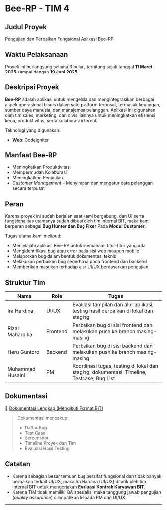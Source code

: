 # Bee-RP - TIM 4

## Judul Proyek
Pengujian dan Perbaikan Fungsional Aplikasi Bee-RP

## Waktu Pelaksanaan
Proyek ini berlangsung selama 3 bulan, terhitung sejak tanggal **11 Maret 2025** sampai dengan **19 Juni 2025**.

## Deskripsi Proyek
**Bee-RP** adalah aplikasi untuk mengelola dan mengintegrasikan berbagai aspek operasional bisnis dalam satu platform terpusat, termasuk keuangan, sumber daya manusia, dan manajemen pelanggan. Aplikasi ini digunakan oleh tim sales, marketing, dan divisi lainnya untuk meningkatkan efisiensi kerja, produktivitas, serta kolaborasi internal.

Teknologi yang digunakan:
- **Web**: CodeIgniter

## Manfaat Bee-RP
-   Meningkatkan Produktivitas  
-   Mempermudah Kolaborasi  
-   Meningkatkan Penjualan  
-  *Customer Management* – Menyimpan dan mengatur data pelanggan secara terpusat

## Peran
Karena proyek ini sudah berjalan saat kami bergabung, dan UI serta fungsionalitas utamanya sudah dibuat oleh tim internal BIT, maka kami berperan sebagai **Bug Hunter dan Bug Fixer** Pada **Modul Customer**.

Tugas utama kami meliputi:
- Menjelajahi aplikasi Bee-RP untuk memahami fitur-fitur yang ada  
- Mengidentifikasi bug atau error pada sisi web maupun mobile  
- Melaporkan bug dalam bentuk dokumentasi teknis  
- Melakukan perbaikan bug sederhana pada frontend dan backend  
- Memberikan masukan terhadap alur UI/UX berdasarkan pengujian

## Struktur Tim

| Nama               | Role     | Tugas                                                                                          |
|--------------------|----------|------------------------------------------------------------------------------------------------|
| Ira Hardina        | UI/UX    | Evaluasi tampilan dan alur aplikasi, testing hasil perbaikan di lokal dan staging             |
| Rizal Mahardika    | Frontend | Perbaikan bug di sisi frontend dan melakukan push ke branch masing-masing                     |
| Heru Guntoro       | Backend  | Perbaikan bug di sisi backend dan melakukan push ke branch masing-masing                      |
| Muhammad Husaini   | PM       | Koordinasi tugas, testing di lokal dan staging, dokumentasi: Timeline, Testcase, Bug List     |

## Dokumentasi

📄 [Dokumentasi Lengkap (Mengikuti Format BIT)](https://docs.google.com/spreadsheets/d/1dn74SmEdgsMnoei2i9F67byxlLsCY4zfdaoVg7tLVwA/edit?usp=sharing)

> Dokumentasi mencakup:  
> - Daftar Bug  
> - Test Case  
> - Screenshot  
> - Timeline Proyek dan Tim  
> - Evaluasi Hasil Testing

## Catatan
- Karena sebagian besar temuan bug bersifat fungsional dan tidak banyak perbaikan terkait UI/UX, maka Ira Hardina (UI/UX) ditarik oleh tim internal BIT untuk mengerjakan **Evaluasi Kontrak Karyawan BIT**.  
- Karena TIM tidak memiliki QA spesialis, maka tanggung jawab pengujian (*quality assurance*) dilimpahkan kepada PM dan UI/UX.

---

> 
